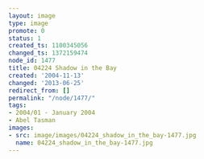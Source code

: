 ```yaml
---
layout: image
type: image
promote: 0
status: 1
created_ts: 1100345056
changed_ts: 1372159474
node_id: 1477
title: 04224 Shadow in the Bay
created: '2004-11-13'
changed: '2013-06-25'
redirect_from: []
permalink: "/node/1477/"
tags:
- 2004/01 - January 2004
- Abel Tasman
images:
- src: image/images/04224_shadow_in_the_bay-1477.jpg
  name: 04224_shadow_in_the_bay-1477.jpg
---
```


